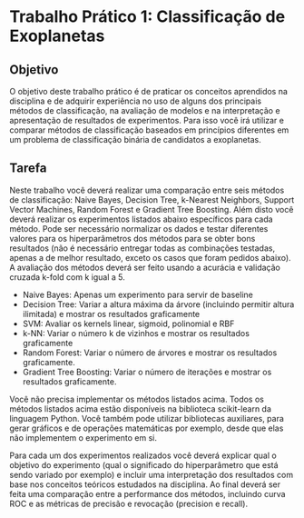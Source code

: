 # Trabalho Prático 1: Classificação de Exoplanetas
## Objetivo
O objetivo deste trabalho prático é de praticar os conceitos aprendidos na disciplina e de adquirir experiência no uso de alguns dos principais métodos de classificação, na avaliação de modelos e na interpretação e apresentação de resultados de experimentos. Para isso você irá utilizar e comparar métodos de classificação baseados em princípios diferentes em um problema de classificação binária de candidatos a exoplanetas.

## Tarefa

Neste trabalho você deverá realizar uma comparação entre seis métodos de classificação: Naive Bayes, Decision Tree, k-Nearest Neighbors, Support Vector Machines, Random Forest e Gradient Tree Boosting. Além disto você deverá realizar os experimentos listados abaixo específicos para cada método. Pode ser necessário normalizar os dados e testar diferentes valores para os hiperparâmetros dos métodos para se obter bons resultados (não é necessário entregar todas as combinações testadas, apenas a de melhor resultado, exceto os casos que foram pedidos abaixo). A avaliação dos métodos deverá ser feito usando a acurácia e validação cruzada k-fold com k igual a 5.

- Naive Bayes: Apenas um experimento para servir de baseline
- Decision Tree: Variar a altura máxima da árvore (incluindo permitir altura ilimitada) e mostrar os resultados graficamente
- SVM: Avaliar os kernels linear, sigmoid, polinomial e RBF
- k-NN: Variar o número k de vizinhos e mostrar os resultados graficamente
- Random Forest: Variar o número de árvores e mostrar os resultados graficamente.
- Gradient Tree Boosting: Variar o número de iterações e mostrar os resultados graficamente.

Você não precisa implementar os métodos listados acima. Todos os métodos listados acima estão disponíveis na biblioteca scikit-learn da linguagem Python. Você também pode utilizar bibliotecas auxiliares, para gerar gráficos e de operações matemáticas por exemplo, desde que elas não implementem o experimento em si.

Para cada um dos experimentos realizados você deverá explicar qual o objetivo do experimento (qual o significado do hiperparâmetro que está sendo variado por exemplo) e incluir uma interpretação dos resultados com base nos conceitos teóricos estudados na disciplina. Ao final deverá ser feita uma comparação entre a performance dos métodos, incluindo curva ROC e as métricas de precisão e revocação (precision e recall).
